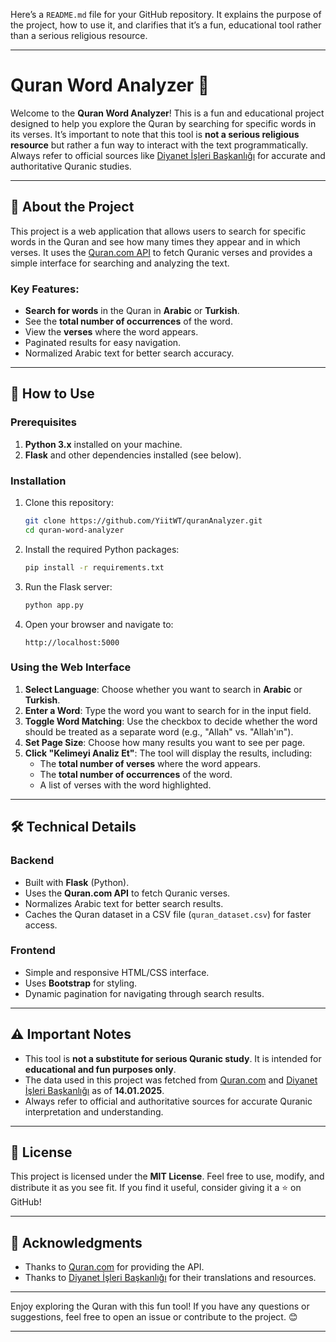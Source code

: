 Here’s a `README.md` file for your GitHub repository. It explains the purpose of the project, how to use it, and clarifies that it’s a fun, educational tool rather than a serious religious resource.

---

# Quran Word Analyzer 🕋

Welcome to the **Quran Word Analyzer**! This is a fun and educational project designed to help you explore the Quran by searching for specific words in its verses. It’s important to note that this tool is **not a serious religious resource** but rather a fun way to interact with the text programmatically. Always refer to official sources like [Diyanet İşleri Başkanlığı](https://www.diyanet.gov.tr) for accurate and authoritative Quranic studies.

---

## 📜 About the Project

This project is a web application that allows users to search for specific words in the Quran and see how many times they appear and in which verses. It uses the [Quran.com API](https://quran.com/api) to fetch Quranic verses and provides a simple interface for searching and analyzing the text.

### Key Features:
- **Search for words** in the Quran in **Arabic** or **Turkish**.
- See the **total number of occurrences** of the word.
- View the **verses** where the word appears.
- Paginated results for easy navigation.
- Normalized Arabic text for better search accuracy.

---

## 🚀 How to Use

### Prerequisites
1. **Python 3.x** installed on your machine.
2. **Flask** and other dependencies installed (see below).

### Installation
1. Clone this repository:
   ```bash
   git clone https://github.com/YiitWT/quranAnalyzer.git
   cd quran-word-analyzer
   ```

2. Install the required Python packages:
   ```bash
   pip install -r requirements.txt
   ```

3. Run the Flask server:
   ```bash
   python app.py
   ```

4. Open your browser and navigate to:
   ```
   http://localhost:5000
   ```

### Using the Web Interface
1. **Select Language**: Choose whether you want to search in **Arabic** or **Turkish**.
2. **Enter a Word**: Type the word you want to search for in the input field.
3. **Toggle Word Matching**: Use the checkbox to decide whether the word should be treated as a separate word (e.g., "Allah" vs. "Allah'ın").
4. **Set Page Size**: Choose how many results you want to see per page.
5. **Click "Kelimeyi Analiz Et"**: The tool will display the results, including:
   - The **total number of verses** where the word appears.
   - The **total number of occurrences** of the word.
   - A list of verses with the word highlighted.

---

## 🛠️ Technical Details

### Backend
- Built with **Flask** (Python).
- Uses the **Quran.com API** to fetch Quranic verses.
- Normalizes Arabic text for better search results.
- Caches the Quran dataset in a CSV file (`quran_dataset.csv`) for faster access.

### Frontend
- Simple and responsive HTML/CSS interface.
- Uses **Bootstrap** for styling.
- Dynamic pagination for navigating through search results.

---

## ⚠️ Important Notes
- This tool is **not a substitute for serious Quranic study**. It is intended for **educational and fun purposes only**.
- The data used in this project was fetched from [Quran.com](https://quran.com) and [Diyanet İşleri Başkanlığı](https://www.diyanet.gov.tr) as of **14.01.2025**.
- Always refer to official and authoritative sources for accurate Quranic interpretation and understanding.

---

## 📝 License

This project is licensed under the **MIT License**. Feel free to use, modify, and distribute it as you see fit. If you find it useful, consider giving it a ⭐ on GitHub!

---

## 🙏 Acknowledgments
- Thanks to [Quran.com](https://quran.com) for providing the API.
- Thanks to [Diyanet İşleri Başkanlığı](https://www.diyanet.gov.tr) for their translations and resources.

---

Enjoy exploring the Quran with this fun tool! If you have any questions or suggestions, feel free to open an issue or contribute to the project. 😊

---
